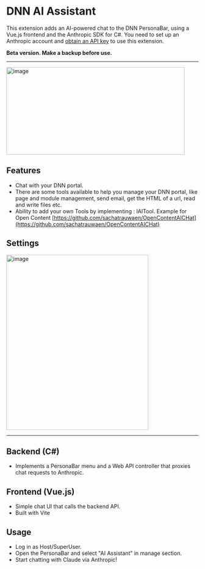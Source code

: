 # DNN AI Assistant 

This extension adds an AI-powered chat to the DNN PersonaBar, using a Vue.js frontend and the Anthropic SDK for C#.
You need to set up an Anthropic account and [obtain an API key](https://console.anthropic.com) to use this extension.

**Beta version. Make a backup before use.**

---

<img width="467" height="230" alt="image" src="https://github.com/user-attachments/assets/be0346a9-12fc-47f0-b318-4aa356979bf5" />



## Features
- Chat with your DNN portal.
- There are some tools available to help you manage your DNN portal, like page and module management, send email, get the HTML of a url, read and write files etc.
- Ability to add your own Tools by implementing : IAITool. Example for Open Content [https://github.com/sachatrauwaen/OpenContentAICHat](https://github.com/sachatrauwaen/OpenContentAICHat)

## Settings

<img width="372" height="460" alt="image" src="https://github.com/user-attachments/assets/95c2b4ad-ea0a-486b-a991-e5e8588bee36" />

---

## Backend (C#)
- Implements a PersonaBar menu and a Web API controller that proxies chat requests to Anthropic.

## Frontend (Vue.js)
- Simple chat UI that calls the backend API.
- Built with Vite

## Usage
- Log in as Host/SuperUser.
- Open the PersonaBar and select "AI Assistant" in manage section.
- Start chatting with Claude via Anthropic!

